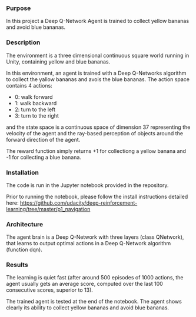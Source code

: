 ### Purpose

In this project a Deep Q-Network Agent is trained to collect yellow bananas and avoid blue bananas.

### Description

The environment is a three dimensional continuous square world running in Unity, containing yellow and blue bananas.

In this environment, an agent is trained with a Deep Q-Networks algorithm to collect the yallow bananas and avois the blue bananas.
The action space contains 4 actions: 

* 0: walk forward
* 1: walk backward
* 2: turn to the left
* 3: turn to the right

and the state space is a continuous space of dimension 37 representing the velocity of the agent and the ray-based perception of objects around the forward direction of the agent.

The reward function simply returns +1 for collectiong a yellow banana and -1 for collecting a blue banana.

### Installation

The code is run in the Jupyter notebook provided in the repository.

Prior to running the notebook, please follow the install instructions detailed here:
https://github.com/udacity/deep-reinforcement-learning/tree/master/p1_navigation


### Architecture
The agent brain is a Deep Q-Network with three layers (class QNetwork), that learns to output optimal actions in a Deep Q-Network algorithm (function dqn).

### Results
The learning is quiet fast (after around 500 episodes of 1000 actions, the agent usually gets an average score, computed over the last 100 consecutive scores,
superior to 13).

The trained agent is tested at the end of the notebook. The agent shows clearly its ability to collect yellow bananas and avoid blue bananas.



